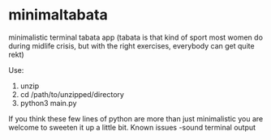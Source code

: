 # minimaltabata
minimalistic terminal tabata app
(tabata is that kind of sport most women do during midlife crisis, but with the right exercises, everybody can get quite rekt)

Use:
1. unzip
2. cd /path/to/unzipped/directory
3. python3 main.py

If you think these few lines of python are more than just minimalistic you are welcome to sweeten it up a little bit.
Known issues
-sound terminal output
